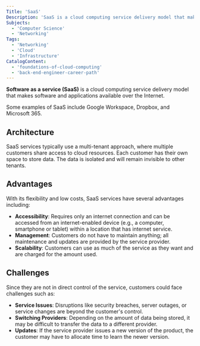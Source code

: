 ```yaml
---
Title: 'SaaS'
Description: 'SaaS is a cloud computing service delivery model that makes software and applications available over the internet.'
Subjects:
  - 'Computer Science'
  - 'Networking'
Tags:
  - 'Networking'
  - 'Cloud'
  - 'Infrastructure'
CatalogContent:
  - 'foundations-of-cloud-computing'
  - 'back-end-engineer-career-path'
---
```


**Software as a service (SaaS)** is a cloud computing service delivery model that makes software and applications available over the Internet.

Some examples of SaaS include Google Workspace, Dropbox, and Microsoft 365.

## Architecture

SaaS services typically use a multi-tenant approach, where multiple customers share access to cloud resources. Each customer has their own space to store data. The data is isolated and will remain invisible to other tenants.

## Advantages

With its flexibility and low costs, SaaS services have several advantages including:

- **Accessibility**: Requires only an internet connection and can be accessed from an internet-enabled device (e.g., a computer, smartphone or tablet) within a location that has internet service.
- **Management**: Customers do not have to maintain anything; all maintenance and updates are provided by the service provider.
- **Scalability**: Customers can use as much of the service as they want and are charged for the amount used.

## Challenges

Since they are not in direct control of the service, customers could face challenges such as:

- **Service Issues**: Disruptions like security breaches, server outages, or service changes are beyond the customer's control.
- **Switching Providers**: Depending on the amount of data being stored, it may be difficult to transfer the data to a different provider.
- **Updates**: If the service provider issues a new version of the product, the customer may have to allocate time to learn the newer version.
